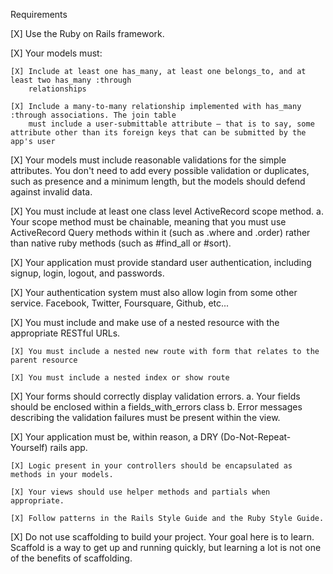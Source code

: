Requirements

[X] Use the Ruby on Rails framework.

[X] Your models must:

    [X] Include at least one has_many, at least one belongs_to, and at least two has_many :through
        relationships

    [X] Include a many-to-many relationship implemented with has_many :through associations. The join table
        must include a user-submittable attribute — that is to say, some attribute other than its foreign keys that can be submitted by the app's user

[X] Your models must include reasonable validations for the simple attributes. You don't need to add every possible
    validation or duplicates, such as presence and a minimum length, but the models should defend against invalid data.

[X] You must include at least one class level ActiveRecord scope method. a. Your scope method must be chainable,
    meaning that you must use ActiveRecord Query methods within it (such as .where and .order) rather than native ruby methods (such as #find_all or #sort).

[X] Your application must provide standard user authentication, including signup, login, logout, and passwords.

[X] Your authentication system must also allow login from some other service. Facebook, Twitter, Foursquare, Github,
    etc...

[X] You must include and make use of a nested resource with the appropriate RESTful URLs.

    [X] You must include a nested new route with form that relates to the parent resource

    [X] You must include a nested index or show route

[X] Your forms should correctly display validation errors. a. Your fields should be enclosed within a
    fields_with_errors class b. Error messages describing the validation failures must be present within the view.

[X] Your application must be, within reason, a DRY (Do-Not-Repeat-Yourself) rails app.

    [X] Logic present in your controllers should be encapsulated as methods in your models.

    [X] Your views should use helper methods and partials when appropriate.

    [X] Follow patterns in the Rails Style Guide and the Ruby Style Guide.

[X] Do not use scaffolding to build your project. Your goal here is to learn. Scaffold is a way to get up and
    running quickly, but learning a lot is not one of the benefits of scaffolding.
